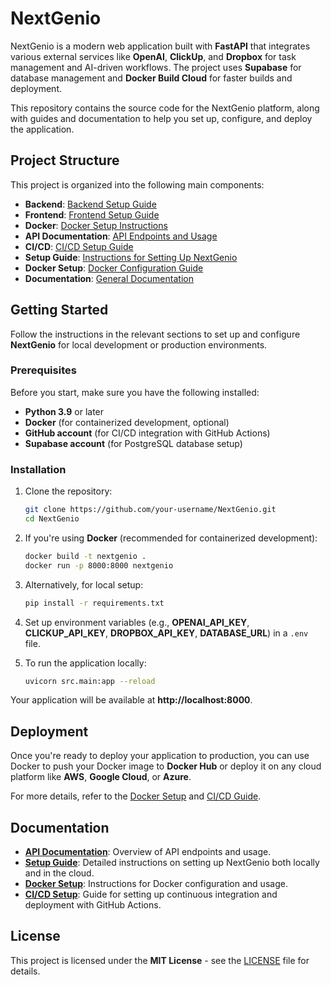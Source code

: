 # NextGenio

NextGenio is a modern web application built with **FastAPI** that integrates various external services like **OpenAI**, **ClickUp**, and **Dropbox** for task management and AI-driven workflows. The project uses **Supabase** for database management and **Docker Build Cloud** for faster builds and deployment.

This repository contains the source code for the NextGenio platform, along with guides and documentation to help you set up, configure, and deploy the application.

## Project Structure

This project is organized into the following main components:

- **Backend**: [Backend Setup Guide](./backend/README.md)
- **Frontend**: [Frontend Setup Guide](./frontend/README.md)
- **Docker**: [Docker Setup Instructions](./docker/README.md)
- **API Documentation**: [API Endpoints and Usage](./docs/API_Documentation.md)
- **CI/CD**: [CI/CD Setup Guide](./docs/CI_CD_Guide.md)
- **Setup Guide**: [Instructions for Setting Up NextGenio](./docs/Setup_Guide.md)
- **Docker Setup**: [Docker Configuration Guide](./docs/Docker_Setup.md)
- **Documentation**: [General Documentation](./docs/README.md)

## Getting Started

Follow the instructions in the relevant sections to set up and configure **NextGenio** for local development or production environments.

### Prerequisites

Before you start, make sure you have the following installed:

- **Python 3.9** or later
- **Docker** (for containerized development, optional)
- **GitHub account** (for CI/CD integration with GitHub Actions)
- **Supabase account** (for PostgreSQL database setup)

### Installation

1. Clone the repository:
    ```bash
    git clone https://github.com/your-username/NextGenio.git
    cd NextGenio
    ```

2. If you're using **Docker** (recommended for containerized development):
    ```bash
    docker build -t nextgenio .
    docker run -p 8000:8000 nextgenio
    ```

3. Alternatively, for local setup:
    ```bash
    pip install -r requirements.txt
    ```

4. Set up environment variables (e.g., **OPENAI_API_KEY**, **CLICKUP_API_KEY**, **DROPBOX_API_KEY**, **DATABASE_URL**) in a `.env` file.

5. To run the application locally:
    ```bash
    uvicorn src.main:app --reload
    ```

Your application will be available at **http://localhost:8000**.

## Deployment

Once you're ready to deploy your application to production, you can use Docker to push your Docker image to **Docker Hub** or deploy it on any cloud platform like **AWS**, **Google Cloud**, or **Azure**.

For more details, refer to the [Docker Setup](./docs/Docker_Setup.md) and [CI/CD Guide](./docs/CI_CD_Guide.md).

## Documentation

- **[API Documentation](./docs/API_Documentation.md)**: Overview of API endpoints and usage.
- **[Setup Guide](./docs/Setup_Guide.md)**: Detailed instructions on setting up NextGenio both locally and in the cloud.
- **[Docker Setup](./docs/Docker_Setup.md)**: Instructions for Docker configuration and usage.
- **[CI/CD Setup](./docs/CI_CD_Guide.md)**: Guide for setting up continuous integration and deployment with GitHub Actions.

## License

This project is licensed under the **MIT License** - see the [LICENSE](LICENSE) file for details.

